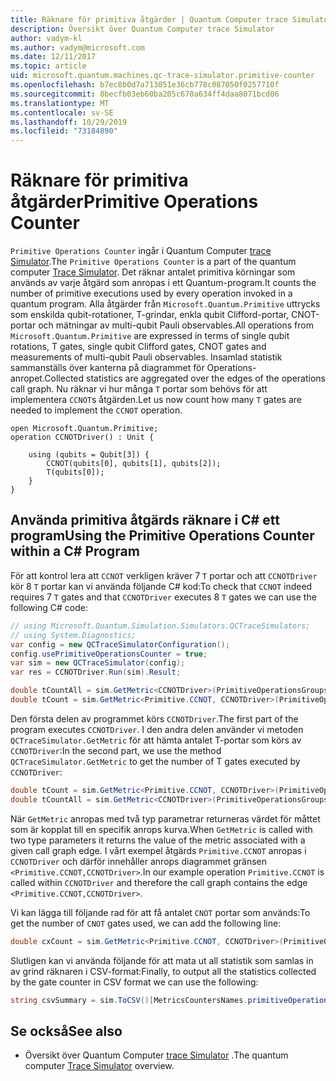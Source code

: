 ```yaml
---
title: Räknare för primitiva åtgärder | Quantum Computer trace Simulator | Microsoft Docs
description: Översikt över Quantum Computer trace Simulator
author: vadym-kl
ms.author: vadym@microsoft.com
ms.date: 12/11/2017
ms.topic: article
uid: microsoft.quantum.machines.qc-trace-simulator.primitive-counter
ms.openlocfilehash: b7ec8b0d7a713051e36cb778c087050f0257710f
ms.sourcegitcommit: 8becfb03eb60ba205c670a634ff4daa8071bcd06
ms.translationtype: MT
ms.contentlocale: sv-SE
ms.lasthandoff: 10/29/2019
ms.locfileid: "73184890"
---
```

# <a name="primitive-operations-counter"></a><span data-ttu-id="98781-103">Räknare för primitiva åtgärder</span><span class="sxs-lookup"><span data-stu-id="98781-103">Primitive Operations Counter</span></span>  

<span data-ttu-id="98781-104">`Primitive Operations Counter` ingår i Quantum Computer [trace Simulator](xref:microsoft.quantum.machines.qc-trace-simulator.intro).</span><span class="sxs-lookup"><span data-stu-id="98781-104">The `Primitive Operations Counter` is a part of the quantum computer [Trace Simulator](xref:microsoft.quantum.machines.qc-trace-simulator.intro).</span></span> <span data-ttu-id="98781-105">Det räknar antalet primitiva körningar som används av varje åtgärd som anropas i ett Quantum-program.</span><span class="sxs-lookup"><span data-stu-id="98781-105">It counts the number of primitive executions used by every operation invoked in a quantum program.</span></span> <span data-ttu-id="98781-106">Alla åtgärder från `Microsoft.Quantum.Primitive` uttrycks som enskilda qubit-rotationer, T-grindar, enkla qubit Clifford-portar, CNOT-portar och mätningar av multi-qubit Pauli observables.</span><span class="sxs-lookup"><span data-stu-id="98781-106">All operations from `Microsoft.Quantum.Primitive` are expressed in terms of single qubit rotations, T gates, single qubit Clifford gates, CNOT gates and measurements of multi-qubit Pauli observables.</span></span> <span data-ttu-id="98781-107">Insamlad statistik sammanställs över kanterna på diagrammet för Operations-anropet.</span><span class="sxs-lookup"><span data-stu-id="98781-107">Collected statistics are aggregated over the edges of the operations call graph.</span></span> <span data-ttu-id="98781-108">Nu räknar vi hur många `T` portar som behövs för att implementera `CCNOT`s åtgärden.</span><span class="sxs-lookup"><span data-stu-id="98781-108">Let us now count how many `T` gates are needed to implement the `CCNOT` operation.</span></span> 

```qsharp
open Microsoft.Quantum.Primitive;
operation CCNOTDriver() : Unit {

    using (qubits = Qubit[3]) {
        CCNOT(qubits[0], qubits[1], qubits[2]);
        T(qubits[0]);
    } 
}
```

## <a name="using-the-primitive-operations-counter-within-a-c-program"></a><span data-ttu-id="98781-109">Använda primitiva åtgärds räknare i C# ett program</span><span class="sxs-lookup"><span data-stu-id="98781-109">Using the Primitive Operations Counter within a C# Program</span></span>

<span data-ttu-id="98781-110">För att kontrol lera att `CCNOT` verkligen kräver 7 `T` portar och att `CCNOTDriver` kör 8 `T` portar kan vi använda följande C# kod:</span><span class="sxs-lookup"><span data-stu-id="98781-110">To check that `CCNOT` indeed requires 7 `T` gates and that `CCNOTDriver` executes 8 `T` gates we can use the following C# code:</span></span>

```csharp 
// using Microsoft.Quantum.Simulation.Simulators.QCTraceSimulators;
// using System.Diagnostics;
var config = new QCTraceSimulatorConfiguration();
config.usePrimitiveOperationsCounter = true;
var sim = new QCTraceSimulator(config);
var res = CCNOTDriver.Run(sim).Result;

double tCountAll = sim.GetMetric<CCNOTDriver>(PrimitiveOperationsGroupsNames.T);
double tCount = sim.GetMetric<Primitive.CCNOT, CCNOTDriver>(PrimitiveOperationsGroupsNames.T);
```

<span data-ttu-id="98781-111">Den första delen av programmet körs `CCNOTDriver`.</span><span class="sxs-lookup"><span data-stu-id="98781-111">The first part of the program executes `CCNOTDriver`.</span></span> <span data-ttu-id="98781-112">I den andra delen använder vi metoden `QCTraceSimulator.GetMetric` för att hämta antalet T-portar som körs av `CCNOTDriver`:</span><span class="sxs-lookup"><span data-stu-id="98781-112">In the second part, we use the method `QCTraceSimulator.GetMetric` to get the number of T gates executed by `CCNOTDriver`:</span></span> 

```csharp
double tCount = sim.GetMetric<Primitive.CCNOT, CCNOTDriver>(PrimitiveOperationsGroupsNames.T);
double tCountAll = sim.GetMetric<CCNOTDriver>(PrimitiveOperationsGroupsNames.T);
```

<span data-ttu-id="98781-113">När `GetMetric` anropas med två typ parametrar returneras värdet för måttet som är kopplat till en specifik anrops kurva.</span><span class="sxs-lookup"><span data-stu-id="98781-113">When `GetMetric` is called with two type parameters it returns the value of the metric associated with a given call graph edge.</span></span> <span data-ttu-id="98781-114">I vårt exempel åtgärds `Primitive.CCNOT` anropas i `CCNOTDriver` och därför innehåller anrops diagrammet gränsen `<Primitive.CCNOT,CCNOTDriver>`.</span><span class="sxs-lookup"><span data-stu-id="98781-114">In our example operation `Primitive.CCNOT` is called within `CCNOTDriver` and therefore the call graph contains the edge `<Primitive.CCNOT,CCNOTDriver>`.</span></span> 

<span data-ttu-id="98781-115">Vi kan lägga till följande rad för att få antalet `CNOT` portar som används:</span><span class="sxs-lookup"><span data-stu-id="98781-115">To get the number of `CNOT` gates used, we can add the following line:</span></span>
```csharp
double cxCount = sim.GetMetric<Primitive.CCNOT, CCNOTDriver>(PrimitiveOperationsGroupsNames.CX);
```

<span data-ttu-id="98781-116">Slutligen kan vi använda följande för att mata ut all statistik som samlas in av grind räknaren i CSV-format:</span><span class="sxs-lookup"><span data-stu-id="98781-116">Finally, to output all the statistics collected by the gate counter in CSV format we can use the following:</span></span>
```csharp
string csvSummary = sim.ToCSV()[MetricsCountersNames.primitiveOperationsCounter];
```

## <a name="see-also"></a><span data-ttu-id="98781-117">Se också</span><span class="sxs-lookup"><span data-stu-id="98781-117">See also</span></span> ##

- <span data-ttu-id="98781-118">Översikt över Quantum Computer [trace Simulator](xref:microsoft.quantum.machines.qc-trace-simulator.intro) .</span><span class="sxs-lookup"><span data-stu-id="98781-118">The quantum computer [Trace Simulator](xref:microsoft.quantum.machines.qc-trace-simulator.intro) overview.</span></span>
